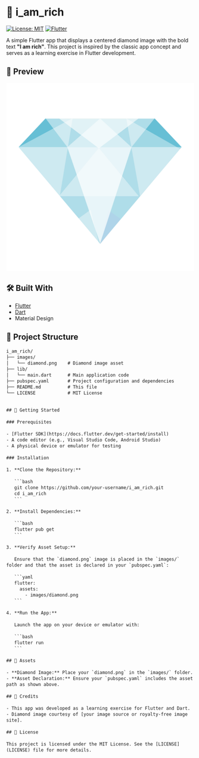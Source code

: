 # 💎 i_am_rich

[![License: MIT](https://img.shields.io/badge/License-MIT-yellow.svg)](LICENSE)
[![Flutter](https://img.shields.io/badge/Flutter-%2300256C.svg?style=for-the-badge&logo=flutter&logoColor=white)](https://flutter.dev/)

A simple Flutter app that displays a centered diamond image with the bold text **"I am rich"**. This project is inspired by the classic app concept and serves as a learning exercise in Flutter development.

## 📱 Preview

![Preview](images/diamond.png)

## 🛠️ Built With

- [Flutter](https://flutter.dev/)
- [Dart](https://dart.dev/)
- Material Design

## 📂 Project Structure

```plaintext
i_am_rich/
├── images/
│   └── diamond.png    # Diamond image asset
├── lib/
│   └── main.dart      # Main application code
├── pubspec.yaml       # Project configuration and dependencies
├── README.md          # This file
└── LICENSE            # MIT License
```

````

## 🚀 Getting Started

### Prerequisites

- [Flutter SDK](https://docs.flutter.dev/get-started/install)
- A code editor (e.g., Visual Studio Code, Android Studio)
- A physical device or emulator for testing

### Installation

1. **Clone the Repository:**

   ```bash
   git clone https://github.com/your-username/i_am_rich.git
   cd i_am_rich
   ```

2. **Install Dependencies:**

   ```bash
   flutter pub get
   ```

3. **Verify Asset Setup:**

   Ensure that the `diamond.png` image is placed in the `images/` folder and that the asset is declared in your `pubspec.yaml`:

   ```yaml
   flutter:
     assets:
       - images/diamond.png
   ```

4. **Run the App:**

   Launch the app on your device or emulator with:

   ```bash
   flutter run
   ```

## 📸 Assets

- **Diamond Image:** Place your `diamond.png` in the `images/` folder.
- **Asset Declaration:** Ensure your `pubspec.yaml` includes the asset path as shown above.

## 🙌 Credits

- This app was developed as a learning exercise for Flutter and Dart.
- Diamond image courtesy of [your image source or royalty-free image site].

## 📄 License

This project is licensed under the MIT License. See the [LICENSE](LICENSE) file for more details.
````
